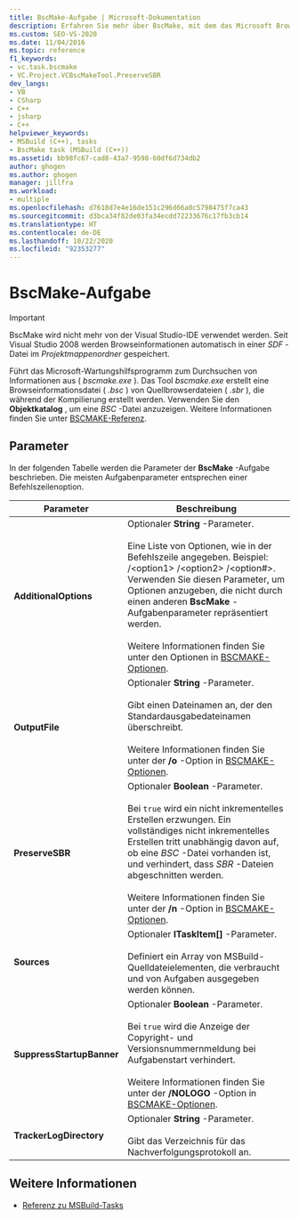 ```yaml
---
title: BscMake-Aufgabe | Microsoft-Dokumentation
description: Erfahren Sie mehr über BscMake, mit dem das Microsoft Browse Information Maintenance-Programm (bscmake.exe) umschlossen wurde. BscMake wird nicht mehr von der Visual Studio-IDE verwendet.
ms.custom: SEO-VS-2020
ms.date: 11/04/2016
ms.topic: reference
f1_keywords:
- vc.task.bscmake
- VC.Project.VCBscMakeTool.PreserveSBR
dev_langs:
- VB
- CSharp
- C++
- jsharp
- C++
helpviewer_keywords:
- MSBuild (C++), tasks
- BscMake task (MSBuild (C++))
ms.assetid: bb98fc67-cad8-43a7-9598-60df6d734db2
author: ghogen
ms.author: ghogen
manager: jillfra
ms.workload:
- multiple
ms.openlocfilehash: d7618d7e4e16de151c296d66a0c5798475f7ca43
ms.sourcegitcommit: d3bca34f82de03fa34ecdd72233676c17fb3cb14
ms.translationtype: HT
ms.contentlocale: de-DE
ms.lasthandoff: 10/22/2020
ms.locfileid: "92353277"
---
```

# <a name="bscmake-task"></a>BscMake-Aufgabe

> [!IMPORTANT]
> BscMake wird nicht mehr von der Visual Studio-IDE verwendet werden. Seit Visual Studio 2008 werden Browseinformationen automatisch in einer *SDF* -Datei im *Projektmappenordner* gespeichert.

 Führt das Microsoft-Wartungshilfsprogramm zum Durchsuchen von Informationen aus ( *bscmake.exe* ).  Das Tool *bscmake.exe* erstellt eine Browseinformationsdatei ( *.bsc* ) von Quellbrowserdateien ( *.sbr* ), die während der Kompilierung erstellt werden. Verwenden Sie den **Objektkatalog** , um eine *BSC* -Datei anzuzeigen. Weitere Informationen finden Sie unter [BSCMAKE-Referenz](/cpp/build/reference/bscmake-reference).

## <a name="parameters"></a>Parameter

 In der folgenden Tabelle werden die Parameter der **BscMake** -Aufgabe beschrieben. Die meisten Aufgabenparameter entsprechen einer Befehlszeilenoption.

|Parameter|Beschreibung|
|---------------|-----------------|
|**AdditionalOptions**|Optionaler **String** -Parameter.<br /><br /> Eine Liste von Optionen, wie in der Befehlszeile angegeben. Beispiel: /\<option1> /\<option2> /\<option#>. Verwenden Sie diesen Parameter, um Optionen anzugeben, die nicht durch einen anderen **BscMake** -Aufgabenparameter repräsentiert werden.<br /><br /> Weitere Informationen finden Sie unter den Optionen in [BSCMAKE-Optionen](/cpp/build/reference/bscmake-options).|
|**OutputFile**|Optionaler **String** -Parameter.<br /><br /> Gibt einen Dateinamen an, der den Standardausgabedateinamen überschreibt.<br /><br /> Weitere Informationen finden Sie unter der **/o** -Option in [BSCMAKE-Optionen](/cpp/build/reference/bscmake-options).|
|**PreserveSBR**|Optionaler **Boolean** -Parameter.<br /><br /> Bei `true` wird ein nicht inkrementelles Erstellen erzwungen. Ein vollständiges nicht inkrementelles Erstellen tritt unabhängig davon auf, ob eine *BSC* -Datei vorhanden ist, und verhindert, dass *SBR* -Dateien abgeschnitten werden.<br /><br /> Weitere Informationen finden Sie unter der **/n** -Option in [BSCMAKE-Optionen](/cpp/build/reference/bscmake-options).|
|**Sources**|Optionaler **ITaskItem[]** -Parameter.<br /><br /> Definiert ein Array von MSBuild-Quelldateielementen, die verbraucht und von Aufgaben ausgegeben werden können.|
|**SuppressStartupBanner**|Optionaler **Boolean** -Parameter.<br /><br /> Bei `true` wird die Anzeige der Copyright- und Versionsnummernmeldung bei Aufgabenstart verhindert.<br /><br /> Weitere Informationen finden Sie unter der **/NOLOGO** -Option in [BSCMAKE-Optionen](/cpp/build/reference/bscmake-options).|
|**TrackerLogDirectory**|Optionaler **String** -Parameter.<br /><br /> Gibt das Verzeichnis für das Nachverfolgungsprotokoll an.|

## <a name="see-also"></a>Weitere Informationen

- [Referenz zu MSBuild-Tasks](../msbuild/msbuild-task-reference.md)
